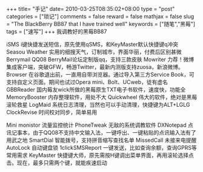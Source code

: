 +++
title= "手记"
date= 2010-03-25T08:35:02+08:00
type = "post"
categories = ["琐记"]
comments = false
reward = false
mathjax = false
slug = "The BlackBerry BB87 that I have trained well"
keywords = ["随笔","黑莓"]
tags = ["速写"]
+++
我调教好的黑莓BB87

iSMS i键快捷发送短信，原先使用qSMS，和KeyMaster默认快捷键q冲突
Seasou Weather 实用的细搜天气，订制城市，界面华丽，付费后区别甚微
Berrymail QQ08 BerryMail论坛定制版qq，支持三款皮肤
Mowriter 力荐！微博集成客户端，突破GFW，畅游Twitter，最新内测版支持zuosa，新浪微博。
Browser 在谷歌退出前，一直用自带浏览器。通过导入第三方Service Book，可支持自定义页面。期间也试过Opera mini、Bolt、UCweb，徒有虚名
GBBReader 国内莓友wick所做的黑莓原生TXT电子书软件，速度快，功能全
MemoryBooster 内存整理软件，用处不大
Quickwheel 伟大的软件，绝对是黑莓滚轮救星
LogMaid 系统日志清理，当然也可以手动清理，快捷键为ALT+LGLG
ClockRevise 时间校对同步，简单易用
<!--more-->
Mini monistor 流量监控统计
PhoneTweak 无敌的系统调教软件
DXNotepad 点讯记事本，由于QQ08不支持中文输入法，一键呼出、一键粘贴的点讯输入法有了用武之地
SmartDial 智能拨号，支持拼音缩写查找名单
MissedCall 未接来电提醒
AutoLock 自动键盘锁
1clickSMSReport 一键发送，比如查询余额，查询GPRS等常用需求
KeyMaster 快捷键大师，原先需按H键调出菜单界面，再用滚轮选择点击。现在，最多只需两个键，就能疾速启动